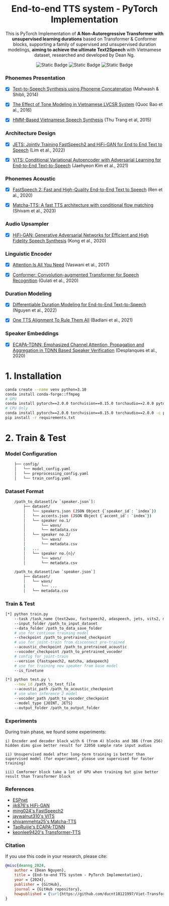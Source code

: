 <div align="center">

# End-to-end TTS system - PyTorch Implementation

This is PyTorch Implementation of **A Non-Autoregressive Transformer with unsupervised learning durations** based on Transformer & Conformer blocks, supporting a family of supervised and unsupervised duration modelings, **aiming to achieve the ultimate Text2Speech** with Vietnamese dataset, researched and developed by Dean Ng.

![Static Badge](https://img.shields.io/badge/-Python_3.10-blue?logo=python&logoColor=white)
![Static Badge](https://img.shields.io/badge/-pytorch_2.0.0-%23ee4c2c?logo=pytorch&logoColor=white)
![Static Badge](https://img.shields.io/badge/-espnet_v202304-green?logo=github&logoColor=white)


</div>

### Phonemes Presentation
- [x] [Text-to-Speech Synthesis using Phoneme Concatenation](https://www.researchgate.net/publication/262638379_Text-to-Speech_Synthesis_using_Phoneme_Concatenation) (Mahwash & Shibli, 2014)

- [x] [The Effect of Tone Modeling in Vietnamese LVCSR System](https://www.sciencedirect.com/science/article/pii/S1877050916300606) (Quoc Bao et al., 2016)

- [x] [HMM-Based Vietnamese Speech Synthesis](https://ieeexplore.ieee.org/abstract/document/8919326) (Thu Trang et al, 2015)

### Architecture Design
- [x] [JETS: Jointly Training FastSpeech2 and HiFi-GAN for End to End Text to Speech](https://arxiv.org/abs/2203.16852) (Lim et al., 2022)

- [x] [VITS: Conditional Variational Autoencoder with Adversarial Learning for End-to-End Text-to-Speech](https://arxiv.org/abs/2106.06103) (Jaehyeon Kim et al., 2021)

### Phonemes Acoustic
- [x] [FastSpeech 2: Fast and High-Quality End-to-End Text to Speech](https://arxiv.org/abs/2006.04558) (Ren et al., 2020)

- [x] [Matcha-TTS: A fast TTS architecture with conditional flow matching](https://arxiv.org/abs/2309.03199) (Shivam et al., 2023)

### Audio Upsampler
- [x] [HiFi-GAN: Generative Adversarial Networks for Efficient and High Fidelity Speech Synthesis](https://arxiv.org/abs/2010.05646) (Kong et al., 2020)

### Linguistic Encoder
- [x] [Attention Is All You Need](https://arxiv.org/abs/1706.03762) (Vaswani et al., 2017)

- [x] [Conformer: Convolution-augmented Transformer for Speech Recognition](https://arxiv.org/abs/2005.08100) (Gulati et al., 2020)

### Duration Modeling
- [x] [Differentiable Duration Modeling for End-to-End Text-to-Speech](https://arxiv.org/abs/2203.11049) (Nguyen et al., 2022)

- [x] [One TTS Alignment To Rule Them All](https://arxiv.org/abs/2108.10447) (Badlani et al., 2021)

### Speaker Embeddings
- [x] [ECAPA-TDNN: Emphasized Channel Attention, Propagation and Aggregation in TDNN Based Speaker Verification](https://arxiv.org/abs/2005.07143) (Desplanques et al., 2020)


<h1> 1. Installation </h1>

```bash
conda create --name venv python=3.10
conda install conda-forge::ffmpeg
# GPU
conda install pytorch==2.0.0 torchvision==0.15.0 torchaudio==2.0.0 pytorch-cuda=11.7 -c pytorch -c nvidia
# CPU Only
conda install pytorch==2.0.0 torchvision==0.15.0 torchaudio==2.0.0 -c pytorch
pip install -r requirements.txt
```

<h1> 2. Train & Test </h1>

### Model Configuration
```bash
    ├── config/
    │   └── model_config.yaml 
    │   └── preprocessing_config.yaml
    │   └── train_config.yaml 

```

### Dataset Format
```bash
    /path_to_dataset[/w `speaker.json`]: 
        ├── dataset/
        │   └── speakers.json (JSON Object {`speaker_id`: `index`})
        │   └── accents.json (JSON Object {`accent_id`: `index`})
        │   └── speaker no.1/
        │       └── wavs/
        │       └── metadata.csv
        │   └── speaker no.2/
        │       └── wavs/
        │       └── metadata.csv
        |   ...
        │   └── speaker no.{n}/
        │       └── wavs/
        │       └── metadata.csv

    /path_to_dataset[/wo `speaker.json`]
        ├── dataset/
        │   └── wavs/
        |       └── ...
        │   └── metadata.csv
```

### Train & Test
``` bash
[*] python train.py 
    --task /task_name {text2wav, fastspeech2, adaspeech, jets, vits2, matcha, hifigan}
    --input_folder /path_to_input_dataset 
    --data_folder /path_to_data_save_folder 
    # use for continue training model
    --checkpoint /path_to_pretrained_checkpoint
    # use for joint-train from disconnect pre-trained
    --acoustic_checkpoint /path_to_pretrained_acoustic
    --vocoder_checkpoint /path_to_pretrained_vocoder
    # config for joint-train
    --version {fastspeech2, matcha, adaspeech}
    # use for training new speaker from base model
    --is_finetune
```

``` bash
[*] python test.py \
    --new_id /path_to_test_file 
    --acoustic_path /path_to_acoustic_checkpoint 
    # use when inference 2 model
    --vocoder_path /path_to_vocoder_checkpoint 
    --model_type {JOINT, JETS} 
    --output_folder /path_to_output_folder
```

### Experiments
During train phase, we found some experiments:

    i) Encoder and decoder block with 6 (from 4) blocks and 386 (from 256) hidden dims give better result for 22050 sample rate input audios
    
    ii) Unsupervised model after long-term training is better than supervised model (for experiment, please use supervised for faster training)
    
    iii) Comformer block take a lot of GPU when training but give better result than Transformer block

### References
- [ESPnet](https://github.com/espnet/espnet)
- [jik876's HiFi-GAN](https://github.com/jik876/hifi-gan)
- [ming024's FastSpeech2](https://github.com/ming024/FastSpeech2)
- [jaywalnut310's VITS](https://github.com/jaywalnut310/vits)
- [shivammehta25's Matcha-TTS](https://github.com/shivammehta25/Matcha-TTS)
- [TaoRuijie's ECAPA-TDNN](https://github.com/TaoRuijie/ECAPA-TDNN)
- [keonlee9420's Transformer-TTS](https://github.com/keonlee9420/Comprehensive-Transformer-TTS)


### Citation
If you use this code in your research, please cite:
```bibtex
@misc{deanng_2024,
    author = {Dean Nguyen},
    title = {End-to-end TTS system - PyTorch Implementation},
    year = {2024},
    publisher = {GitHub},
    journal = {GitHub repository},
    howpublished = {\url{https://github.com/ducnt18121997/Viet-Transformer-TTS}}
}
```
